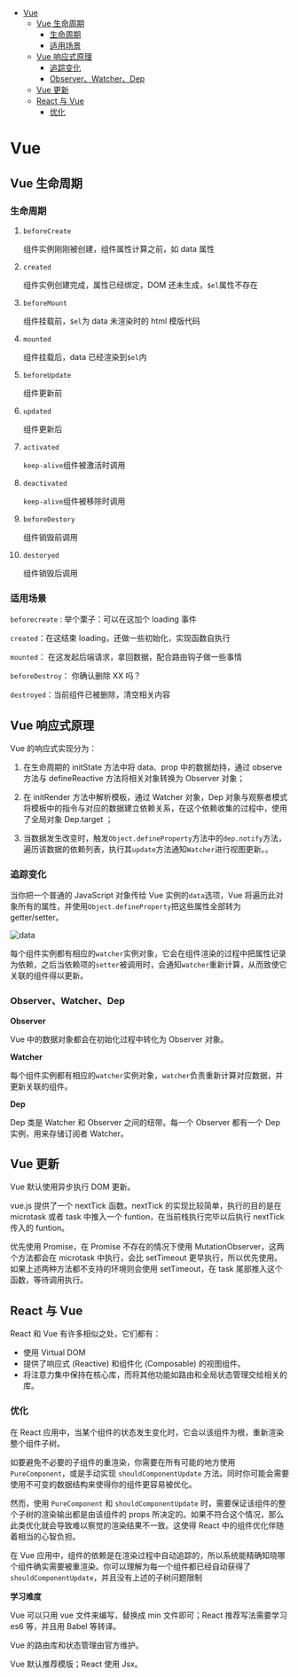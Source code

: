<!-- TOC -->

- [Vue](#vue)
  - [Vue 生命周期](#vue-生命周期)
    - [生命周期](#生命周期)
    - [适用场景](#适用场景)
  - [Vue 响应式原理](#vue-响应式原理)
    - [追踪变化](#追踪变化)
    - [Observer、Watcher、Dep](#observerwatcherdep)
  - [Vue 更新](#vue-更新)
  - [React 与 Vue](#react-与-vue)
    - [优化](#优化)

<!-- /TOC -->

# Vue

## Vue 生命周期

### 生命周期

1. `beforeCreate`

   组件实例刚刚被创建，组件属性计算之前，如 data 属性

2. `created`

   组件实例创建完成，属性已经绑定，DOM 还未生成，`$el`属性不存在

3. `beforeMount`

   组件挂载前，`$el`为 data 未渲染时的 html 模版代码

4. `mounted`

   组件挂载后，data 已经渲染到`$el`内

5. `beforeUpdate`

   组件更新前

6. `updated`

   组件更新后

7. `activated`

   `keep-alive`组件被激活时调用

8. `deactivated`

   `keep-alive`组件被移除时调用

9. `beforeDestory`

   组件销毁前调用

10. `destoryed`

    组件销毁后调用

### 适用场景

`beforecreate` : 举个栗子：可以在这加个 loading 事件

`created`：在这结束 loading，还做一些初始化，实现函数自执行

`mounted`： 在这发起后端请求，拿回数据，配合路由钩子做一些事情

`beforeDestroy`： 你确认删除 XX 吗？

`destroyed`：当前组件已被删除，清空相关内容

## Vue 响应式原理

Vue 的响应式实现分为：

1. 在生命周期的 initState 方法中将 data、prop 中的数据劫持，通过 observe 方法与 defineReactive 方法将相关对象转换为 Observer 对象；

2. 在 initRender 方法中解析模板，通过 Watcher 对象，Dep 对象与观察者模式将模板中的指令与对应的数据建立依赖关系，在这个依赖收集的过程中，使用了全局对象 Dep.target ；

3. 当数据发生改变时，触发`Object.defineProperty`方法中的`dep.notify`方法，遍历该数据的依赖列表，执行其`update`方法通知`Watcher`进行视图更新。。

### 追踪变化

当你把一个普通的 JavaScript 对象传给 Vue 实例的`data`选项，Vue 将遍历此对象所有的属性，并使用`Object.defineProperty`把这些属性全部转为 getter/setter。

![data](https://cn.vuejs.org/images/data.png)

每个组件实例都有相应的`watcher`实例对象，它会在组件渲染的过程中把属性记录为依赖，之后当依赖项的`setter`被调用时，会通知`watcher`重新计算，从而致使它关联的组件得以更新。

### Observer、Watcher、Dep

**Observer**

Vue 中的数据对象都会在初始化过程中转化为 Observer 对象。

**Watcher**

每个组件实例都有相应的`watcher`实例对象，`watcher`负责重新计算对应数据，并更新关联的组件。

**Dep**

Dep 类是 Watcher 和 Observer 之间的纽带。每一个 Observer 都有一个 Dep 实例，用来存储订阅者 Watcher。

## Vue 更新

Vue 默认使用异步执行 DOM 更新。

vue.js 提供了一个 nextTick 函数。nextTick 的实现比较简单，执行的目的是在 microtask 或者 task 中推入一个 funtion，在当前栈执行完毕以后执行 nextTick 传入的 funtion。

优先使用 Promise，在 Promise 不存在的情况下使用 MutationObserver，这两个方法都会在 microtask 中执行，会比 setTimeout 更早执行，所以优先使用。如果上述两种方法都不支持的环境则会使用 setTimeout，在 task 尾部推入这个函数，等待调用执行。

## React 与 Vue

React 和 Vue 有许多相似之处，它们都有：

- 使用 Virtual DOM
- 提供了响应式 (Reactive) 和组件化 (Composable) 的视图组件。
- 将注意力集中保持在核心库，而将其他功能如路由和全局状态管理交给相关的库。

### 优化

在 React 应用中，当某个组件的状态发生变化时，它会以该组件为根，重新渲染整个组件子树。

如要避免不必要的子组件的重渲染，你需要在所有可能的地方使用 `PureComponent`，或是手动实现 `shouldComponentUpdate` 方法。同时你可能会需要使用不可变的数据结构来使得你的组件更容易被优化。

然而，使用 `PureComponent` 和 `shouldComponentUpdate` 时，需要保证该组件的整个子树的渲染输出都是由该组件的 props 所决定的。如果不符合这个情况，那么此类优化就会导致难以察觉的渲染结果不一致。这使得 React 中的组件优化伴随着相当的心智负担。

在 Vue 应用中，组件的依赖是在渲染过程中自动追踪的，所以系统能精确知晓哪个组件确实需要被重渲染。你可以理解为每一个组件都已经自动获得了 `shouldComponentUpdate`，并且没有上述的子树问题限制

**学习难度**

Vue 可以只用 vue 文件来编写，替换成 min 文件即可；React 推荐写法需要学习 es6 等，并且用 Babel 等转译。

Vue 的路由库和状态管理由官方维护。

Vue 默认推荐模版；React 使用 Jsx。

